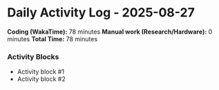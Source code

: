 # Daily Activity Log - 2025-08-27

**Coding (WakaTime):** 78 minutes
**Manual work (Research/Hardware):** 0 minutes
**Total Time:** 78 minutes

### Activity Blocks
- Activity block #1
- Activity block #2
